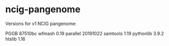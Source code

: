 # ncig-pangenome

Versions for v1 NCIG pangenome:

PGGB 87510bc
wfmash 0.19
parallel 20191022
samtools 1.19
pythonlib 3.9.2 
htslib 1.16